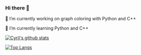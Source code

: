 ### Hi there 👋

🔭 I’m currently working on graph coloring with Python and C++

🌱 I’m currently learning Python and C++

[![Cyril's github stats](https://github-readme-stats.vercel.app/api?username=Cyril-Grl&count_private=true&show_icons=true&theme=merko)](https://github.com/Cyril-Grl/github-readme-stats)


[![Top Langs](https://github-readme-stats.vercel.app/api/top-langs/?username=Cyril-Grl&count_private=true&theme=merko&langs_count=8&hide=jupyternotebook)](https://github.com/Cyril-Grl/github-readme-stats)
